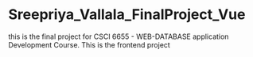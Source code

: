 # Sreepriya_Vallala_FinalProject_Vue

this is the final project for CSCI 6655 - WEB-DATABASE application Development Course. This is the frontend project
 

